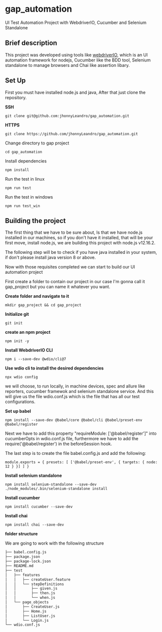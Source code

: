# gap_automation
UI Test Automation Project with WebdriverIO, Cucumber and Selenium Standalone

##  Brief description
This project was developed using tools like [webdriverIO](https://webdriver.io/), which is an UI automation framework for nodejs,
Cucumber like the BDD tool, Selenium standalone to manage browsers and Chai like assertion libary.


## Set Up

First you must have installed node.js and java, After that just clone the repository.

**SSH**

`git clone git@github.com:jhonnyLeandro/gap_automation.git`


**HTTPS**

`git clone https://github.com/jhonnyLeandro/gap_automation.git`


Change directory to gap project

`cd gap_automation`

Install dependencies

`npm install`


Run the test in linux

`npm run test`

Run the test in windows

`npm run test_win`

## Building the project

The first thing that we have to be sure about, Is that we have node.js installed in our machines, so if you don't have it installed, that will be your first move, install node.js, we are building this project with node.js v12.16.2.  

The following step will be to check if you have java installed in your system, if don't please install java version 8 or above.

Now with those requisites completed we can start to build our UI automation project


First create a folder to contain our project in our case I'm gonna call it gap_project but you can name it whatever you want.

**Create folder and navigate to it**

`mkdir gap_project && cd gap_project`


**Initialize git**

`git init`

**create an npm project**

`npm init -y`

**Install WebdriverIO CLI**

`npm i --save-dev @wdio/cli@7`


**Use wdio cli to install the desired dependencies**

`npx wdio config`

we will choose, to run locally, in machine devices, spec and allure like reporters, cucumber framewok and selenium standalone service. And this will give us the file wdio.conf.js which is the file that has all our test configurations.


**Set up babel**

`npm install --save-dev @babel/core @babel/cli @babel/preset-env @babel/register`

Next we have to add this property "requireModule: ['@babel/register']" into cucumberOpts in 
wdio.conf.js file, furthermore we have to add the require('@babel/register') in the beforeSession hook.

The last step is to create the file babel.config.js and add the following:

`
module.exports = {
    presets: [
        ['@babel/preset-env', {
            targets: {
                node: 12
            }
        }]
    ]
}
`

**Install selenium standalone**

`npm install selenium-standalone --save-dev
./node_modules/.bin/selenium-standalone install`

**Install cucumber**


`npm install cucumber --save-dev`

**Install chai**

`npm install chai --save-dev`

**folder structure**

We are going to work with the following structure

```bash
├── babel.config.js
├── package.json
├── package-lock.json
├── README.md
├── test
│   ├── features
│   │   ├── createUser.feature
│   │   └── stepDefinitions
│   │       ├── given.js
│   │       ├── then.js
│   │       └── when.js
│   └── page_objects
│       ├── CreateUser.js
│       ├── Home.js
│       ├── ListUser.js
│       └── Login.js
└── wdio.conf.js
```

